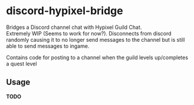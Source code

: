 # discord-hypixel-bridge
Bridges a Discord channel chat with Hypixel Guild Chat.  
Extremely WIP (Seems to work for now?).
Disconnects from discord randomly causing it to no longer send messages to the channel but is still able to send messages to ingame.

Contains code for posting to a channel when the guild levels up/completes a quest level

## Usage
**TODO**
